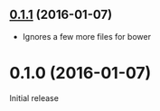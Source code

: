 <a name="0.1.1"></a>
## [0.1.1](https://github.com/Tonkean/simpleMarkdown/compare/0.1.0...v0.1.1) (2016-01-07)

* Ignores a few more files for bower


<a name="0.1.0"></a>
# 0.1.0 (2016-01-07)
Initial release